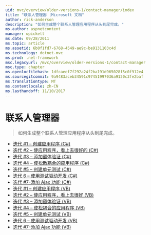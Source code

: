```yaml
---
uid: mvc/overview/older-versions-1/contact-manager/index
title: "联系人管理器 |Microsoft 文档"
author: rick-anderson
description: "如何生成整个联系人管理应用程序从头到尾完成。"
ms.author: aspnetcontent
manager: wpickett
ms.date: 09/28/2011
ms.topic: article
ms.assetid: 6b0f1fd7-6768-4549-ae9c-be9131103c4d
ms.technology: dotnet-mvc
ms.prod: .net-framework
msc.legacyurl: /mvc/overview/older-versions-1/contact-manager
msc.type: chapter
ms.openlocfilehash: 1dfcaeef7f292a24f2ba191d965028f5c0f912e4
ms.sourcegitcommit: 9a9483aceb34591c97451997036a9120c3fe2baf
ms.translationtype: MT
ms.contentlocale: zh-CN
ms.lasthandoff: 11/10/2017
---
```

<a name="contact-manager"></a>联系人管理器
====================
> 如何生成整个联系人管理应用程序从头到尾完成。


- [迭代 #1 – 创建应用程序 (C#)](iteration-1-create-the-application-cs.md)
- [迭代 #2 – 使应用程序，看上去很好的 (C#)](iteration-2-make-the-application-look-nice-cs.md)
- [迭代 #3 – 添加窗体验证 (C#)](iteration-3-add-form-validation-cs.md)
- [迭代 #4 – 使松散耦合的应用程序 (C#)](iteration-4-make-the-application-loosely-coupled-cs.md)
- [迭代 #5 – 创建单元测试 (C#)](iteration-5-create-unit-tests-cs.md)
- [迭代 6 – 使用测试驱动开发 (C#)](iteration-6-use-test-driven-development-cs.md)
- [迭代 #7-添加 Ajax 功能 (C#)](iteration-7-add-ajax-functionality-cs.md)
- [迭代 #1 – 创建应用程序 (VB)](iteration-1-create-the-application-vb.md)
- [迭代 #2 – 使应用程序，看上去很好 (VB)](iteration-2-make-the-application-look-nice-vb.md)
- [迭代 #3 – 添加窗体验证 (VB)](iteration-3-add-form-validation-vb.md)
- [迭代 #4 – 使松耦合的应用程序 (VB)](iteration-4-make-the-application-loosely-coupled-vb.md)
- [迭代 #5 – 创建单元测试 (VB)](iteration-5-create-unit-tests-vb.md)
- [迭代 6 – 使用测试驱动开发 (VB)](iteration-6-use-test-driven-development-vb.md)
- [迭代 #7-添加 Ajax 功能 (VB)](iteration-7-add-ajax-functionality-vb.md)
